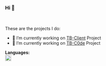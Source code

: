 ### Hi 👋

<br />
<br />
These are the projects I do:

- 🔭 I’m currently working on [TB-Client](https://tb-client.pl) Project
- 🌱 I’m currently working on [TB-C0de](https://github.com/TB-C0de) Project

**Languages:**  
<code><img height="20" src="https://icon2.cleanpng.com/20180810/cxt/kisspng-oracle-certified-professional-java-se-programmer-c-grails-development-groovy-development-grails-d-5b6dde2478a285.7026776415339269484941.jpg"></code> 

